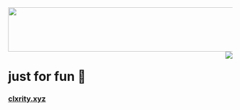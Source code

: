 <div id='main'>
  <div id='top-images' align='center'>
    <img src='https://images-ext-2.discordapp.net/external/8uuKde1ImqkoDbTfXjOQeXZaadPTujKNXClOHXjTgEw/https/i.gyazo.com/a623b03394d2a4807cace4f4835884a1.png'
width="750px" height="100px" />
    <img src='https://media.discordapp.net/attachments/939974049361190912/982157090682449940/green_ish_pixel_fountain_art.gif' align='right' />
  </div>
  <h1>just for fun 🌱</h1>
  <h3>
    <a href='https://clxrity.xyz' target='_blank'>
      clxrity.xyz
    </a>
  </h3>
</div>
